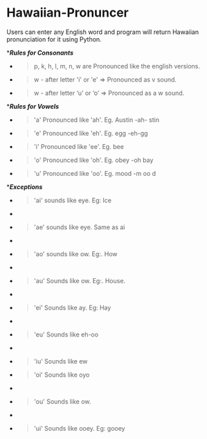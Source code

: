 # Hawaiian-Pronuncer
Users can enter any English word and program will return Hawaiian pronunciation for it using Python.

************Rules for Consonants***********

- > p, k, h, l, m, n, w are          Pronounced like the english versions.

- > w - after letter 'i' or 'e' =>   Pronounced as v sound.

- > w - after letter ‘u’ or ‘o’ =>   Pronounced as a w sound.


************Rules for Vowels***********


- > 'a' Pronounced like 'ah'.    Eg. Austin -ah- stin

- > 'e' Pronounced like 'eh'.    Eg. egg -eh-gg

- > 'i' Pronounced like 'ee'.    Eg. bee

- > 'o' Pronounced like 'oh'.    Eg. obey -oh bay

- > 'u' Pronounced like 'oo'.    Eg. mood -m oo d


************Exceptions***********


- >   'ai' sounds like eye. Eg: Ice
- 
- >   'ae' sounds like eye. Same as ai
- 
- >   'ao' sounds like ow. Eg:. How
- 
- >   'au' Sounds like ow. Eg:. House.
- 
- >   'ei' Sounds like ay. Eg: Hay
- 
- >   'eu' Sounds like eh-oo
- 
- >   'iu' Sounds like ew

- >   'oi' Sounds like oyo
- 
- >   'ou' Sounds like ow.
- 
- >   'ui' Sounds like ooey. Eg: gooey

